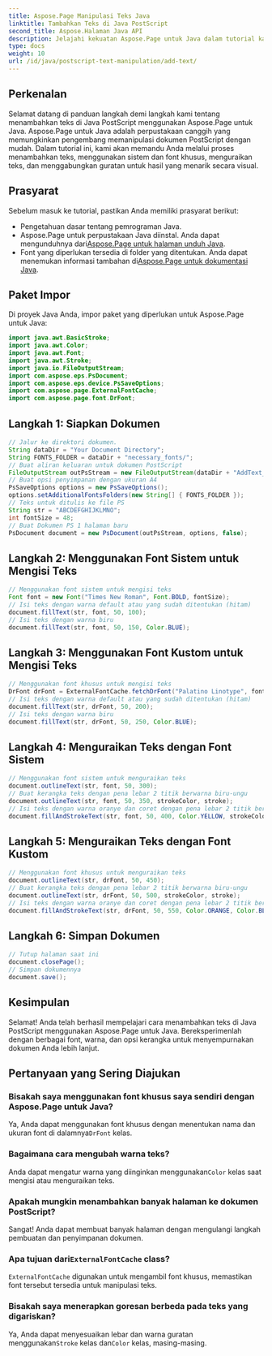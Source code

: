 ```yaml
---
title: Aspose.Page Manipulasi Teks Java
linktitle: Tambahkan Teks di Java PostScript
second_title: Aspose.Halaman Java API
description: Jelajahi kekuatan Aspose.Page untuk Java dalam tutorial kami tentang menambahkan teks ke dokumen PostScript. Belajar menggunakan sistem dan font khusus dengan mudah.
type: docs
weight: 10
url: /id/java/postscript-text-manipulation/add-text/
---
```

## Perkenalan
Selamat datang di panduan langkah demi langkah kami tentang menambahkan teks di Java PostScript menggunakan Aspose.Page untuk Java. Aspose.Page untuk Java adalah perpustakaan canggih yang memungkinkan pengembang memanipulasi dokumen PostScript dengan mudah. Dalam tutorial ini, kami akan memandu Anda melalui proses menambahkan teks, menggunakan sistem dan font khusus, menguraikan teks, dan menggabungkan guratan untuk hasil yang menarik secara visual.
## Prasyarat
Sebelum masuk ke tutorial, pastikan Anda memiliki prasyarat berikut:
- Pengetahuan dasar tentang pemrograman Java.
-  Aspose.Page untuk perpustakaan Java diinstal. Anda dapat mengunduhnya dari[Aspose.Page untuk halaman unduh Java](https://releases.aspose.com/page/java/).
-  Font yang diperlukan tersedia di folder yang ditentukan. Anda dapat menemukan informasi tambahan di[Aspose.Page untuk dokumentasi Java](https://reference.aspose.com/page/java/).
## Paket Impor
Di proyek Java Anda, impor paket yang diperlukan untuk Aspose.Page untuk Java:
```java
import java.awt.BasicStroke;
import java.awt.Color;
import java.awt.Font;
import java.awt.Stroke;
import java.io.FileOutputStream;
import com.aspose.eps.PsDocument;
import com.aspose.eps.device.PsSaveOptions;
import com.aspose.page.ExternalFontCache;
import com.aspose.page.font.DrFont;
```
## Langkah 1: Siapkan Dokumen
```java
// Jalur ke direktori dokumen.
String dataDir = "Your Document Directory";
String FONTS_FOLDER = dataDir + "necessary_fonts/";
// Buat aliran keluaran untuk dokumen PostScript
FileOutputStream outPsStream = new FileOutputStream(dataDir + "AddText_outPS.ps");
// Buat opsi penyimpanan dengan ukuran A4
PsSaveOptions options = new PsSaveOptions();
options.setAdditionalFontsFolders(new String[] { FONTS_FOLDER });
// Teks untuk ditulis ke file PS
String str = "ABCDEFGHIJKLMNO";
int fontSize = 48;
// Buat Dokumen PS 1 halaman baru
PsDocument document = new PsDocument(outPsStream, options, false);
```
## Langkah 2: Menggunakan Font Sistem untuk Mengisi Teks
```java
// Menggunakan font sistem untuk mengisi teks
Font font = new Font("Times New Roman", Font.BOLD, fontSize);
// Isi teks dengan warna default atau yang sudah ditentukan (hitam)
document.fillText(str, font, 50, 100);
// Isi teks dengan warna biru
document.fillText(str, font, 50, 150, Color.BLUE);
```
## Langkah 3: Menggunakan Font Kustom untuk Mengisi Teks
```java
// Menggunakan font khusus untuk mengisi teks
DrFont drFont = ExternalFontCache.fetchDrFont("Palatino Linotype", fontSize, Font.PLAIN);
// Isi teks dengan warna default atau yang sudah ditentukan (hitam)
document.fillText(str, drFont, 50, 200);
// Isi teks dengan warna biru
document.fillText(str, drFont, 50, 250, Color.BLUE);
```
## Langkah 4: Menguraikan Teks dengan Font Sistem
```java
// Menggunakan font sistem untuk menguraikan teks
document.outlineText(str, font, 50, 300);
// Buat kerangka teks dengan pena lebar 2 titik berwarna biru-ungu
document.outlineText(str, font, 50, 350, strokeColor, stroke);
// Isi teks dengan warna oranye dan coret dengan pena lebar 2 titik berwarna biru
document.fillAndStrokeText(str, font, 50, 400, Color.YELLOW, strokeColor, stroke);
```
## Langkah 5: Menguraikan Teks dengan Font Kustom
```java
// Menggunakan font khusus untuk menguraikan teks
document.outlineText(str, drFont, 50, 450);
// Buat kerangka teks dengan pena lebar 2 titik berwarna biru-ungu
document.outlineText(str, drFont, 50, 500, strokeColor, stroke);
// Isi teks dengan warna oranye dan coret dengan pena lebar 2 titik berwarna biru
document.fillAndStrokeText(str, drFont, 50, 550, Color.ORANGE, Color.BLUE, stroke);
```
## Langkah 6: Simpan Dokumen
```java
// Tutup halaman saat ini
document.closePage();
// Simpan dokumennya
document.save();
```
## Kesimpulan
Selamat! Anda telah berhasil mempelajari cara menambahkan teks di Java PostScript menggunakan Aspose.Page untuk Java. Bereksperimenlah dengan berbagai font, warna, dan opsi kerangka untuk menyempurnakan dokumen Anda lebih lanjut.
## Pertanyaan yang Sering Diajukan
### Bisakah saya menggunakan font khusus saya sendiri dengan Aspose.Page untuk Java?
 Ya, Anda dapat menggunakan font khusus dengan menentukan nama dan ukuran font di dalamnya`DrFont` kelas.
### Bagaimana cara mengubah warna teks?
 Anda dapat mengatur warna yang diinginkan menggunakan`Color` kelas saat mengisi atau menguraikan teks.
### Apakah mungkin menambahkan banyak halaman ke dokumen PostScript?
Sangat! Anda dapat membuat banyak halaman dengan mengulangi langkah pembuatan dan penyimpanan dokumen.
###  Apa tujuan dari`ExternalFontCache` class?
`ExternalFontCache` digunakan untuk mengambil font khusus, memastikan font tersebut tersedia untuk manipulasi teks.
### Bisakah saya menerapkan goresan berbeda pada teks yang digariskan?
 Ya, Anda dapat menyesuaikan lebar dan warna guratan menggunakan`Stroke` kelas dan`Color` kelas, masing-masing.